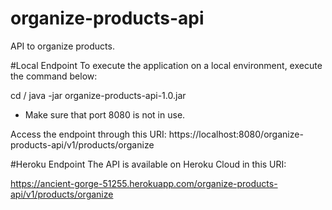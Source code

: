 # organize-products-api
API to organize products.

#Local Endpoint
To execute the application on a local environment, execute the command below:

cd /<folder-with-the-jar-file>
java -jar organize-products-api-1.0.jar

* Make sure that port 8080 is not in use.

Access the endpoint through this URI:
https://localhost:8080/organize-products-api/v1/products/organize

#Heroku Endpoint
The API is available on Heroku Cloud in this URI:

https://ancient-gorge-51255.herokuapp.com/organize-products-api/v1/products/organize
